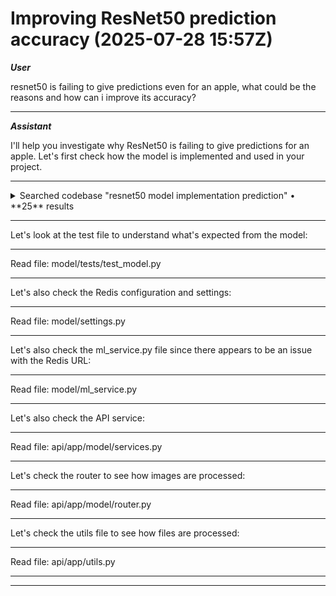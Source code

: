 <!-- Generated by SpecStory -->

# Improving ResNet50 prediction accuracy (2025-07-28 15:57Z)

_**User**_

resnet50 is failing to give predictions even for an apple, what could be the reasons and how can i improve its accuracy?

---

_**Assistant**_

I'll help you investigate why ResNet50 is failing to give predictions for an apple. Let's first check how the model is implemented and used in your project.

---

<details>
                <summary>Searched codebase "resnet50 model implementation prediction" • **25** results</summary>
            
| File | Lines |
|------|-------|
| `model/ml_service.py` | L16-115 |
| `model/ml_service.py` | Lundefined-64 |
| `model/ml_service.py` | L30-121 |
| `api/app/model/services.py` | L19-78 |
| `api/app/model/services.py` | Lundefined-78 |
| `api/app/model/router.py` | Lundefined-53 |
| `ui/app/image_classifier_app.py` | L8-125 |
| `api/app/model/schema.py` | Lundefined-11 |
| `model/tests/test_model.py` | Lundefined-14 |
| `tests/test_integration.py` | L23-44 |
| `frontend/src/components/PredictionResults.tsx` | L10-186 |
| `frontend/src/components/PredictionResults.tsx` | L10-186 |
| `stress_test/locustfile.py` | L8-61 |
| `README.md` | L88-166 |
| `README.md` | Lundefined-42 |
| `ui/app/image_classifier_app.py` | L88-183 |
| `ui/tests/test_image_classifier_app.py` | L9-157 |
| `api/tests/test_router_model.py` | L8-91 |
| `PORTFOLIO.md` | L80-102 |
| `ASSIGNMENT.md` | L109-130 |
| `frontend/src/lib/api.ts` | L10-69 |
| `frontend/src/app/page.tsx` | L7-373 |
| `frontend/src/components/PredictionResults.tsx` | L10-186 |
| `ASSIGNMENT.md` | L178-229 |
| `README.md` | L34-61 |

</details>

---

Let's look at the test file to understand what's expected from the model:

---

Read file: model/tests/test_model.py

---

Let's also check the Redis configuration and settings:

---

Read file: model/settings.py

---

Let's also check the ml_service.py file since there appears to be an issue with the Redis URL:

---

Read file: model/ml_service.py

---

Let's also check the API service:

---

Read file: api/app/model/services.py

---

Let's check the router to see how images are processed:

---

Read file: api/app/model/router.py

---

Let's check the utils file to see how files are processed:

---

Read file: api/app/utils.py

---



---


